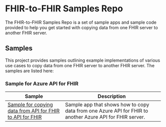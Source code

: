 # FHIR-to-FHIR Samples Repo
The FHIR-to-FHIR Samples Repo is a set of sample apps and sample code provided to help you get started with copying data from one FHIR server to another FHIR server. 

## Samples

This project provides samples outlining example implementations of various use cases to copy data from one FHIR server to another FHIR server. The samples are listed here:

### Sample for Azure API for FHIR

|Sample|Description|
| --- | --- |
| [Sample for copying data from API for FHIR to API for FHIR](api-for-fhir-to-api-for-fhir) | Sample app that shows how to copy data from one Azure API for FHIR to another Azure API for FHIR server. |
